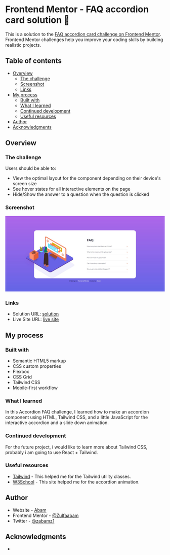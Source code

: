 # Frontend Mentor - FAQ accordion card solution 👋

This is a solution to the [FAQ accordion card challenge on Frontend Mentor](https://www.frontendmentor.io/challenges/faq-accordion-card-XlyjD0Oam). Frontend Mentor challenges help you improve your coding skills by building realistic projects.

## Table of contents

- [Overview](#overview)
  - [The challenge](#the-challenge)
  - [Screenshot](#screenshot)
  - [Links](#links)
- [My process](#my-process)
  - [Built with](#built-with)
  - [What I learned](#what-i-learned)
  - [Continued development](#continued-development)
  - [Useful resources](#useful-resources)
- [Author](#author)
- [Acknowledgments](#acknowledgments)

## Overview

### The challenge

Users should be able to:

- View the optimal layout for the component depending on their device's screen size
- See hover states for all interactive elements on the page
- Hide/Show the answer to a question when the question is clicked

### Screenshot

![](./images/screenshot.png)

### Links

- Solution URL: [solution](https://your-solution-url.com)
- Live Site URL: [live site](https://your-live-site-url.com)

## My process

### Built with

- Semantic HTML5 markup
- CSS custom properties
- Flexbox
- CSS Grid
- Tailwind CSS
- Mobile-first workflow

### What I learned

In this Accordion FAQ challenge, I learned how to make an accordion component using HTML, Tailwind CSS, and a little JavaScript for the interactive accordion and a slide down animation.

### Continued development

For the future project, i would like to learn more about Tailwind CSS, probably i am going to use React + Tailwind.

### Useful resources

- [Tailwind](https://tailwindcss.com/docs) - This helped me for the Tailwind utility classes.
- [W3School](https://www.w3schools.com/howto/howto_js_accordion.asp) - This site helped me for the accordion animation.

## Author

- Website - [Abam](https://abams.vercel.app/)
- Frontend Mentor - [@Zulfaabam](https://www.frontendmentor.io/profile/Zulfaabam)
- Twitter - [@zabamz1](https://www.twitter.com/zabamz1)

## Acknowledgments

-
